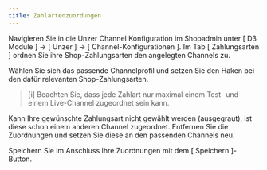 ```yaml
---
title: Zahlartenzuordungen
---
```


Navigieren Sie in die Unzer Channel Konfiguration im Shopadmin unter [ D3 Module ] -> [ Unzer ] -> [ Channel-Konfigurationen ]. Im Tab [ Zahlungsarten ] ordnen Sie ihre Shop-Zahlungsarten den angelegten Channels zu.

Wählen Sie sich das passende Channelprofil und setzen Sie den Haken bei den dafür relevanten Shop-Zahlungsarten. 

> [i] Beachten Sie, dass jede Zahlart nur maximal einem Test- und einem Live-Channel zugeordnet sein kann.

Kann Ihre gewünschte Zahlungsart nicht gewählt werden (ausgegraut), ist diese schon einem anderen Channel zugeordnet. Entfernen Sie die Zuordnungen und setzen Sie diese an den passenden Channels neu.

Speichern Sie im Anschluss Ihre Zuordnungen mit dem [ Speichern ]-Button.